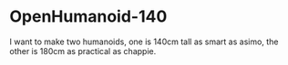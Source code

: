 # OpenHumanoid-140
I want to make two humanoids, one is 140cm tall  as smart as asimo, the other is 180cm as practical as chappie.  
